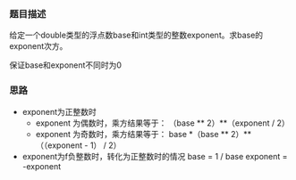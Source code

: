 ### 题目描述
给定一个double类型的浮点数base和int类型的整数exponent。求base的exponent次方。

保证base和exponent不同时为0

### 思路
- exponent为正整数时
  - exponent 为偶数时，乘方结果等于： （base ** 2）**（exponent / 2）
  - exponent 为奇数时，乘方结果等于： base *（base ** 2）**（（exponent - 1） / 2）
- exponent为f负整数时，转化为正整数时的情况
  base = 1 / base
  exponent = -exponent